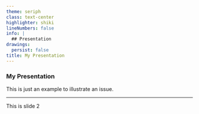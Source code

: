 ```yaml
---
theme: seriph
class: text-center
highlighter: shiki
lineNumbers: false
info: |
  ## Presentation
drawings:
  persist: false
title: My Presentation
---
```


### My Presentation

This is just an example to illustrate an issue.

---

This is slide 2